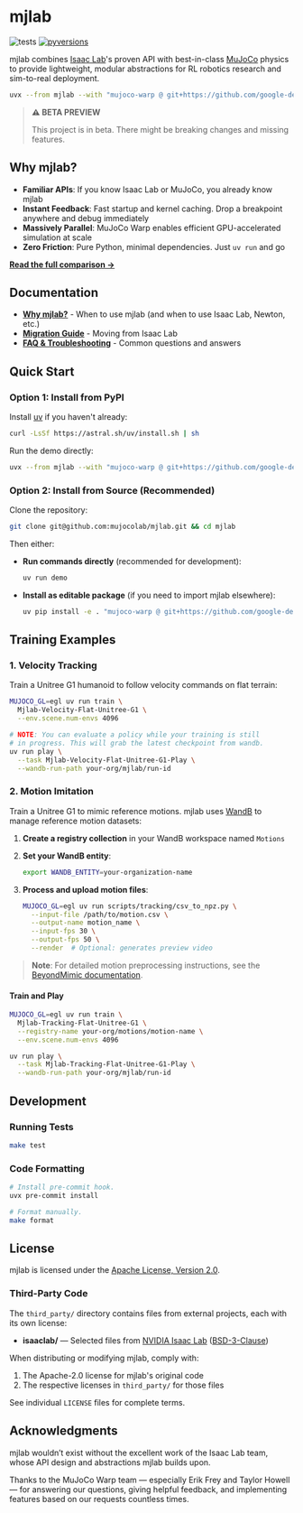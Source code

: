 # mjlab

<p align="left">
  <img alt="tests" src="https://github.com/mujocolab/mjlab/actions/workflows/ci.yml/badge.svg" />
  <a href="https://pypi.org/project/mjlab/">
    <img alt="pyversions" src="https://img.shields.io/pypi/pyversions/mjlab" />
  </a>
</p>

mjlab combines [Isaac Lab](https://github.com/isaac-sim/IsaacLab)'s proven API with best-in-class [MuJoCo](https://github.com/google-deepmind/mujoco_warp) physics to provide lightweight, modular abstractions for RL robotics research and sim-to-real deployment.

```bash
uvx --from mjlab --with "mujoco-warp @ git+https://github.com/google-deepmind/mujoco_warp" demo
```

> **⚠️ BETA PREVIEW** 
> 
> This project is in beta. There might be breaking changes and missing features.

## Why mjlab?

- **Familiar APIs**: If you know Isaac Lab or MuJoCo, you already know mjlab
- **Instant Feedback**: Fast startup and kernel caching. Drop a breakpoint anywhere and debug immediately
- **Massively Parallel**: MuJoCo Warp enables efficient GPU-accelerated simulation at scale
- **Zero Friction**: Pure Python, minimal dependencies. Just `uv run` and go

**[Read the full comparison →](docs/motivation.md)**

## Documentation

- **[Why mjlab?](docs/motivation.md)** - When to use mjlab (and when to use Isaac Lab, Newton, etc.)
- **[Migration Guide](docs/migration_guide.md)** - Moving from Isaac Lab
- **[FAQ & Troubleshooting](docs/faq.md)** - Common questions and answers

## Quick Start

### Option 1: Install from PyPI

Install [uv](https://docs.astral.sh/uv/) if you haven't already:

```bash
curl -LsSf https://astral.sh/uv/install.sh | sh
```

Run the demo directly:

```bash
uvx --from mjlab --with "mujoco-warp @ git+https://github.com/google-deepmind/mujoco_warp" demo
```

### Option 2: Install from Source (Recommended)

Clone the repository:

```bash
git clone git@github.com:mujocolab/mjlab.git && cd mjlab
```

Then either:

- **Run commands directly** (recommended for development):
  ```bash
  uv run demo
  ```

- **Install as editable package** (if you need to import mjlab elsewhere):
  ```bash
  uv pip install -e . "mujoco-warp @ git+https://github.com/google-deepmind/mujoco_warp"
  ```

## Training Examples

### 1. Velocity Tracking

Train a Unitree G1 humanoid to follow velocity commands on flat terrain:

```bash
MUJOCO_GL=egl uv run train \
  Mjlab-Velocity-Flat-Unitree-G1 \
  --env.scene.num-envs 4096

# NOTE: You can evaluate a policy while your training is still
# in progress. This will grab the latest checkpoint from wandb.
uv run play \
  --task Mjlab-Velocity-Flat-Unitree-G1-Play \
  --wandb-run-path your-org/mjlab/run-id
```

### 2. Motion Imitation

Train a Unitree G1 to mimic reference motions. mjlab uses [WandB](https://wandb.ai) to manage reference motion datasets:

1. **Create a registry collection** in your WandB workspace named `Motions`

2. **Set your WandB entity**:
   ```bash
   export WANDB_ENTITY=your-organization-name
   ```

3. **Process and upload motion files**:
   ```bash
   MUJOCO_GL=egl uv run scripts/tracking/csv_to_npz.py \
     --input-file /path/to/motion.csv \
     --output-name motion_name \
     --input-fps 30 \
     --output-fps 50 \
     --render  # Optional: generates preview video
   ```

> **Note**: For detailed motion preprocessing instructions, see the [BeyondMimic documentation](https://github.com/HybridRobotics/whole_body_tracking/blob/main/README.md#motion-preprocessing--registry-setup).

#### Train and Play

```bash
MUJOCO_GL=egl uv run train \
  Mjlab-Tracking-Flat-Unitree-G1 \
  --registry-name your-org/motions/motion-name \
  --env.scene.num-envs 4096

uv run play \
  --task Mjlab-Tracking-Flat-Unitree-G1-Play \
  --wandb-run-path your-org/mjlab/run-id
```

## Development

### Running Tests

```bash
make test
```

### Code Formatting

```bash
# Install pre-commit hook.
uvx pre-commit install

# Format manually.
make format
```

## License

mjlab is licensed under the [Apache License, Version 2.0](LICENSE).

### Third-Party Code

The `third_party/` directory contains files from external projects, each with its own license:

- **isaaclab/** — Selected files from [NVIDIA Isaac Lab](https://github.com/isaac-sim/IsaacLab) ([BSD-3-Clause](src/mjlab/third_party/isaaclab/LICENSE))

When distributing or modifying mjlab, comply with:
1. The Apache-2.0 license for mjlab's original code
2. The respective licenses in `third_party/` for those files

See individual `LICENSE` files for complete terms.

## Acknowledgments

mjlab wouldn’t exist without the excellent work of the Isaac Lab team, whose API design and abstractions mjlab builds upon.

Thanks to the MuJoCo Warp team — especially Erik Frey and Taylor Howell — for answering our questions, giving helpful feedback, and implementing features based on our requests countless times.
